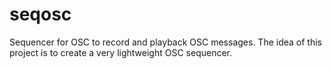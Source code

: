 # seqosc
Sequencer for OSC to record and playback OSC messages. The idea of this project is to create a very lightweight OSC sequencer.
